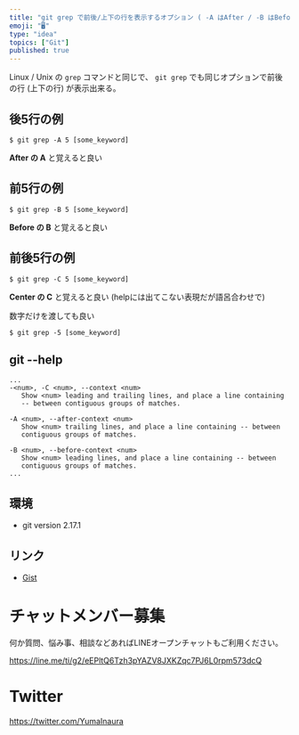 ```yaml
---
title: "git grep で前後/上下の行を表示するオプション ( -A はAfter / -B はBefore / -C はCenter )"
emoji: "🖥"
type: "idea"
topics: ["Git"]
published: true
---
```


Linux / Unix の `grep` コマンドと同じで、 `git grep` でも同じオプションで前後の行 (上下の行) が表示出来る。

## 後5行の例

```
$ git grep -A 5 [some_keyword]
```

**After の A** と覚えると良い

## 前5行の例

```
$ git grep -B 5 [some_keyword]
```

**Before の B** と覚えると良い

## 前後5行の例

```
$ git grep -C 5 [some_keyword]
```

**Center の C** と覚えると良い
(helpには出てこない表現だが語呂合わせで)



数字だけを渡しても良い

```
$ git grep -5 [some_keyword]
```


## git --help

```
...
-<num>, -C <num>, --context <num>
   Show <num> leading and trailing lines, and place a line containing
   -- between contiguous groups of matches.

-A <num>, --after-context <num>
   Show <num> trailing lines, and place a line containing -- between
   contiguous groups of matches.

-B <num>, --before-context <num>
   Show <num> leading lines, and place a line containing -- between
   contiguous groups of matches.
...
```

## 環境

- git version 2.17.1

## リンク

- [Gist](https://gist.github.com/YumaInaura/139dc0d1b8a1fcded5636673b011829d)








<!-- Update From Qiita API -->

# チャットメンバー募集


何か質問、悩み事、相談などあればLINEオープンチャットもご利用ください。

https://line.me/ti/g2/eEPltQ6Tzh3pYAZV8JXKZqc7PJ6L0rpm573dcQ





# Twitter


https://twitter.com/YumaInaura


<!-- Update From Qiita API -->


